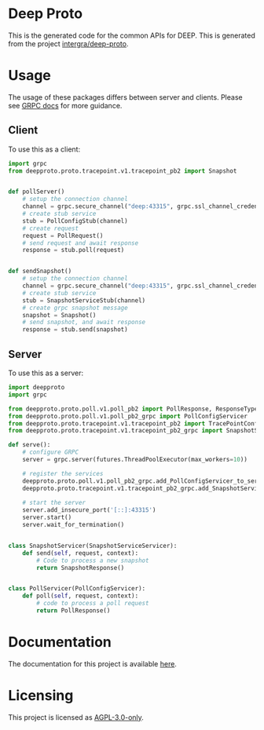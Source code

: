 # Deep Proto
This is the generated code for the common APIs for DEEP. This is generated from the project [intergra/deep-proto](https://github.com/intergral/deep-proto).

# Usage
The usage of these packages differs between server and clients. Please see [GRPC docs](https://grpc.io/docs/languages/python/) for more guidance.

## Client
To use this as a client:

```python
import grpc
from deepproto.proto.tracepoint.v1.tracepoint_pb2 import Snapshot


def pollServer()
    # setup the connection channel
    channel = grpc.secure_channel("deep:43315", grpc.ssl_channel_credentials())
    # create stub service
    stub = PollConfigStub(channel)
    # create request
    request = PollRequest()
    # send request and await response
    response = stub.poll(request)


def sendSnapshot()
    # setup the connection channel
    channel = grpc.secure_channel("deep:43315", grpc.ssl_channel_credentials())
    # create stub service
    stub = SnapshotServiceStub(channel)
    # create grpc snapshot message
    snapshot = Snapshot()
    # send snapshot, and await response
    response = stub.send(snapshot)
```

## Server
To use this as a server:

```python
import deepproto
import grpc

from deepproto.proto.poll.v1.poll_pb2 import PollResponse, ResponseType
from deepproto.proto.poll.v1.poll_pb2_grpc import PollConfigServicer
from deepproto.proto.tracepoint.v1.tracepoint_pb2 import TracePointConfig, SnapshotResponse
from deepproto.proto.tracepoint.v1.tracepoint_pb2_grpc import SnapshotServiceServicer

def serve():
    # configure GRPC
    server = grpc.server(futures.ThreadPoolExecutor(max_workers=10))

    # register the services
    deepproto.proto.poll.v1.poll_pb2_grpc.add_PollConfigServicer_to_server(PollServicer(), server)
    deepproto.proto.tracepoint.v1.tracepoint_pb2_grpc.add_SnapshotServiceServicer_to_server(SnapshotServicer(), server)
    
    # start the server
    server.add_insecure_port('[::]:43315')
    server.start()
    server.wait_for_termination()


class SnapshotServicer(SnapshotServiceServicer):
    def send(self, request, context):
        # Code to process a new snapshot
        return SnapshotResponse()


class PollServicer(PollConfigServicer):
    def poll(self, request, context):
        # code to process a poll request
        return PollResponse()
```

# Documentation
The documentation for this project is available [here](https://intergral.github.io/deep-proto/common/).

# Licensing
This project is licensed as [AGPL-3.0-only](https://raw.githubusercontent.com/intergral/deep-proto/master/LICENSE).
